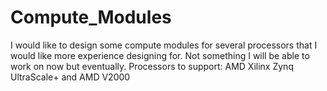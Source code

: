 # Compute_Modules
I would like to design some compute modules for several processors that I would like more experience designing for. Not something I will be able to work on now but eventually. Processors to support: AMD Xilinx Zynq UltraScale+ and AMD V2000
